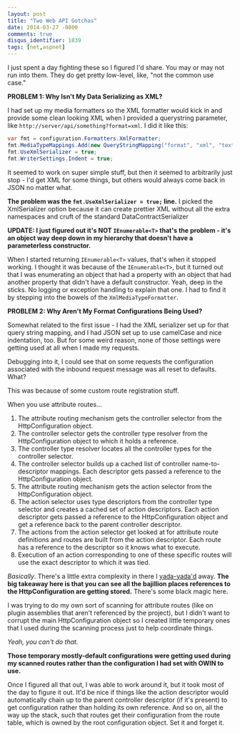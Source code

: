 ```yaml
---
layout: post
title: "Two Web API Gotchas"
date: 2014-03-27 -0800
comments: true
disqus_identifier: 1839
tags: [net,aspnet]
---
```

I just spent a day fighting these so I figured I'd share. You may or may
not run into them. They do get pretty low-level, like, "not the common
use case."

**PROBLEM 1: Why Isn't My Data Serializing as XML?**

I had set up my media formatters so the XML formatter would kick in and
provide some clean looking XML when I provided a querystring parameter,
like `http://server/api/something?format=xml`. I did it like this:

```csharp
var fmt = configuration.Formatters.XmlFormatter;
fmt.MediaTypeMappings.Add(new QueryStringMapping("format", "xml", "text/xml"));
fmt.UseXmlSerializer = true;
fmt.WriterSettings.Indent = true;
```

It seemed to work on super simple stuff, but then it seemed to
arbitrarily just stop - I'd get XML for some things, but others would
always come back in JSON no matter what.

**The problem was the `fmt.UseXmlSerializer = true;` line.** I picked
the XmlSerializer option because it can create prettier XML without all
the extra namespaces and cruft of the standard DataContractSerializer

**UPDATE: I just figured out it's NOT `IEnumerable<T>` that's the
problem - it's an object way deep down in my hierarchy that doesn't have
a parameterless constructor.**

When I started returning `IEnumerable<T>` values, that's when it stopped
working. I thought it was because of the `IEnumerable<T>`, but it turned
out that I was enumerating an object that had a property with an object
that had another property that didn't have a default constructor. Yeah,
deep in the sticks. No logging or exception handling to explain that
one. I had to find it by stepping into the bowels of the
`XmlMediaTypeFormatter`.

**PROBLEM 2: Why Aren't My Format Configurations Being Used?**

Somewhat related to the first issue - I had the XML serializer set up
for that query string mapping, and I had JSON set up to use camelCase
and nice indentation, too. But for some weird reason, none of those
settings were getting used at all when I made my requests.

Debugging into it, I could see that on some requests the configuration
associated with the inbound request message was all reset to defaults.
What?

This was because of some custom route registration stuff.

When you use attribute routes...

1.  The attribute routing mechanism gets the controller selector from
    the HttpConfiguration object.
2.  The controller selector gets the controller type resolver from the
    HttpConfiguration object to which it holds a reference.
3.  The controller type resolver locates all the controller types for
    the controller selector.
4.  The controller selector builds up a cached list of controller
    name-to-descriptor mappings. Each descriptor gets passed a reference
    to the HttpConfiguration object.
5.  The attribute routing mechanism gets the action selector from the
    HttpConfiguration object.
6.  The action selector uses type descriptors from the controller type
    selector and creates a cached set of action descriptors. Each action
    descriptor gets passed a reference to the HttpConfiguration object
    and get a reference back to the parent controller descriptor.
7.  The actions from the action selector get looked at for attribute
    route definitions and routes are built from the action descriptor.
    Each route has a reference to the descriptor so it knows what to
    execute.
8.  Execution of an action corresponding to one of these specific routes
    will use the exact descriptor to which it was tied.

*Basically*. There's a little extra complexity in there I
[yada-yada'd](http://en.wikipedia.org/wiki/The_Yada_Yada) away. **The
big takeaway here is that you can see all the bajillion places
references to the HttpConfiguration are getting stored.** There's some
black magic here.

I was trying to do my own sort of scanning for attribute routes (like on
plugin assemblies that aren't referenced by the project), but I didn't
want to corrupt the main HttpConfiguration object so I created little
temporary ones that I used during the scanning process just to help
coordinate things.

*Yeah, you can't do that.*

**Those temporary mostly-default configurations were getting used during
my scanned routes rather than the configuration I had set with OWIN to
use.**

Once I figured all that out, I was able to work around it, but it took
most of the day to figure it out. It'd be nice if things like the action
descriptor would automatically chain up to the parent controller
descriptor (if it's present) to get configuration rather than holding
its own reference. And so on, all the way up the stack, such that routes
get their configuration from the route table, which is owned by the root
configuration object. Set it and forget it.

